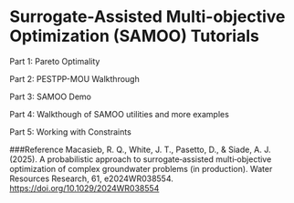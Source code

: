# Surrogate-Assisted Multi-objective Optimization (SAMOO) Tutorials

Part 1: Pareto Optimality

Part 2: PESTPP-MOU Walkthrough

Part 3: SAMOO Demo

Part 4: Walkthough of SAMOO utilities and more examples

Part 5: Working with Constraints

###Reference
Macasieb, R. Q., White, J. T., Pasetto, D., & Siade, A. J. (2025). A probabilistic approach to surrogate‐assisted multi‐objective optimization of complex groundwater problems (in production). Water Resources Research, 61, e2024WR038554. https://doi.org/10.1029/2024WR038554

